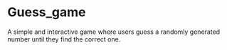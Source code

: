 # Guess_game
A simple and interactive game where users guess a randomly generated number until they find the correct one.
